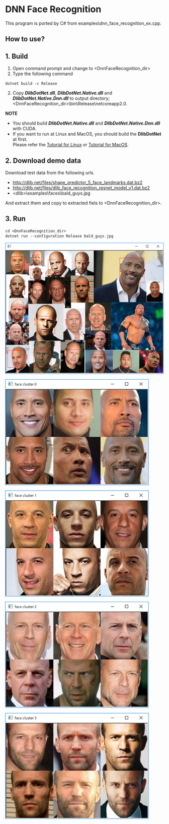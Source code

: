 ﻿# DNN Face Recognition
 
This program is ported by C# from examples\dnn_face_recognition_ex.cpp.

## How to use?

## 1. Build

1. Open command prompt and change to &lt;DnnFaceRecognition_dir&gt;
1. Type the following command
````
dotnet build -c Release
````
2. Copy ***DlibDotNet.dll***, ***DlibDotNet.Native.dll*** and ***DlibDotNet.Native.Dnn.dll*** to output directory; &lt;DnnFaceRecognition_dir&gt;\bin\Release\netcoreapp2.0.

**NOTE**  
- You should build ***DlibDotNet.Native.dll*** and ***DlibDotNet.Native.Dnn.dll*** with CUDA.
- If you want to run at Linux and MacOS, you should build the **DlibDotNet** at first.  
Please refer the [Tutorial for Linux](https://github.com/takuya-takeuchi/DlibDotNet/wiki/Tutorial-for-Linux) or [Tutorial for MacOS](https://github.com/takuya-takeuchi/DlibDotNet/wiki/Tutorial-for-MacOS).

## 2. Download demo data

Download test data from the following urls.

- http://dlib.net/files/shape_predictor_5_face_landmarks.dat.bz2
- http://dlib.net/files/dlib_face_recognition_resnet_model_v1.dat.bz2
- &lt;dlib&gt;\examples\faces\bald_guys.jpg

And extract them and copy to extracted fiels to &lt;DnnFaceRecognition_dir&gt;.

## 3. Run

````
cd <DnnFaceRecognition_dir>
dotnet run --configuration Release bald_guys.jpg
````

![All](images/all.png "All")

![All](images/0.png "All")

![All](images/1.png "All")

![All](images/2.png "All")

![All](images/3.png "All")